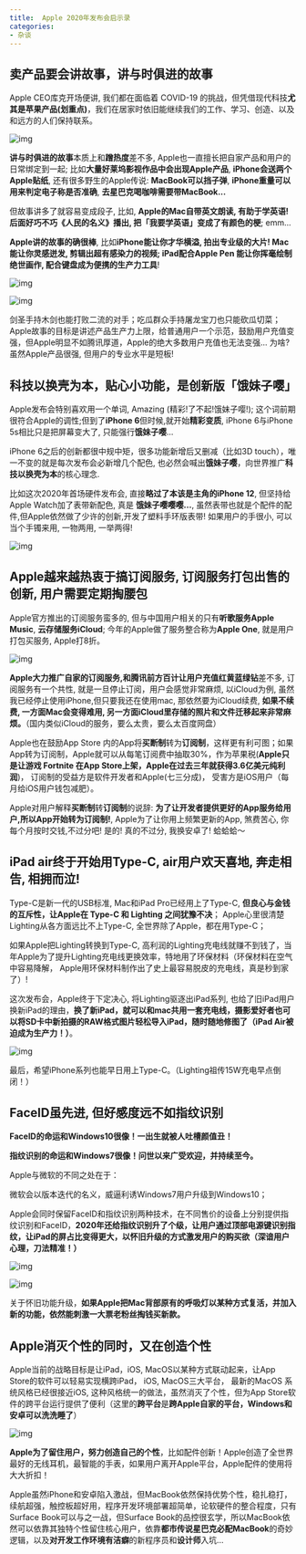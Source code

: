 ```yaml
---
title:  Apple 2020年发布会启示录
categories:
- 杂谈
---
```


## 卖产品要会讲故事，讲与时俱进的故事

Apple CEO库克开场便讲, 我们都在面临着 COVID-19 的挑战，但凭借现代科技**尤其是苹果产品(划重点)**，我们在居家时依旧能继续我们的工作、学习、创造、以及和远方的人们保持联系。

![img](https://v2fy.com/asset/0i/jikemiji/jikemiji-md/kr-000124.assets/v2-31e2241357cec579a570e1ff8cabca34_720w.jpg)



**讲与时俱进的故事**本质上和**蹭热度**差不多, Apple也一直擅长把自家产品和用户的日常绑定到一起; 比如**大量好莱坞影视作品中会出现Apple产品**, **iPhone会送两个Apple贴纸**, 还有很多野生的Apple传说: **MacBook可以挡子弹**, **iPhone重量可以用来判定电子称是否准确**, **去星巴克喝咖啡需要带MacBook...**


但故事讲多了就容易变成段子, 比如, **Apple的Mac自带英文朗读, 有助于学英语! 后面好巧不巧《人民的名义》播出, 把「我要学英语」变成了有颜色的梗**; emm...

**Apple讲的故事的确很棒**, 比如**iPhone能让你才华横溢, 拍出专业级的大片! Mac能让你灵感迸发, 剪辑出超有感染力的视频; iPad配合Apple Pen 能让你挥毫绘制绝世画作, 配合键盘成为便携的生产力工具**! 

![img](https://v2fy.com/asset/0i/jikemiji/jikemiji-md/kr-000124.assets/v2-be4a03ed980e72bb1e9137d6acb5d518_720w.jpg)

![img](https://v2fy.com/asset/0i/jikemiji/jikemiji-md/kr-000124.assets/v2-a98121ad064c29316cdf34cb94cf3135_720w.jpg)

剑圣手持木剑也能打败二流的对手；吃瓜群众手持屠龙宝刀也只能砍瓜切菜； Apple故事的目标是讲述产品生产力上限，给普通用户一个示范，鼓励用户充值变强，但Apple明显不如腾讯厚道，Apple的绝大多数用户充值也无法变强... 为啥? 虽然Apple产品很强, 但用户的专业水平是短板!


## 科技以换壳为本，贴心小功能，是创新版「饿妹子嘤」


Apple发布会特别喜欢用一个单词, Amazing (精彩!了不起!饿妹子嘤!); 这个词前期很符合Apple的调性;但到了**iPhone 6**但时候,就开始**精彩变质**, iPhone 6与iPhone 5s相比只是把屏幕变大了, 只能强行**饿妹子嘤**...


iPhone 6之后的创新都很中规中矩，很多功能新增后又删减（比如3D touch），唯一不变的就是每次发布会必新增几个配色, 也必然会喊出**饿妹子嘤**，向世界推广**科技以换壳为本**的核心理念.

比如这次2020年首场硬件发布会, 直接**略过了本该是主角的iPhone 12**, 但坚持给Apple Watch加了表带新配色, 真是 **饿妹子嘤嘤嘤...**, 虽然表带也就是个配件的配件,但Apple依然做了少许的创新,开发了塑料手环版表带! 如果用户的手很小, 可以当个手镯来用, 一物两用, 一举两得! 

![img](https://v2fy.com/asset/0i/jikemiji/jikemiji-md/kr-000124.assets/v2-78218b7e7f682278def97af2bbb1243c_720w.jpg)



## Apple越来越热衷于搞订阅服务, 订阅服务打包出售的创新, 用户需要定期掏腰包

Apple官方推出的订阅服务蛮多的, 但与中国用户相关的只有**听歌服务Apple Music**, **云存储服务iCloud**; 今年的Apple做了服务整合称为**Apple One**, 就是用户打包买服务, Apple打8折。

![img](https://v2fy.com/asset/0i/jikemiji/jikemiji-md/kr-000124.assets/v2-5e355f02a6760c9b2e277fb2a6f49e85_720w.jpg)


**Apple大力推广自家的订阅服务,和腾讯前方百计让用户充值红黄蓝绿钻**差不多, 订阅服务有一个共性, 就是一旦停止订阅，用户会感觉非常麻烦, 以iCloud为例, 虽然我已经停止使用iPhone,但只要我还在使用mac, 那依然要为iCloud续费, **如果不续费, 一方面Mac会变得难用, 另一方面iCloud里存储的照片和文件迁移起来非常麻烦。**（国内类似iCloud的服务，要么太贵，要么太百度网盘）

Apple也在鼓励App Store 内的App将**买断制**转为**订阅制**，这样更有利可图；如果App转为订阅制，Apple就可以从每笔订阅费中抽取30%，作为苹果税(**Apple只是让游戏 Fortnite 在App Store上架，Apple在过去三年就获得3.6亿美元纯利润**)， 订阅制的受益方是软件开发者和Apple(七三分成)， 受害方是iOS用户（每月给iOS用户钱包减肥）。

Apple对用户解释**买断制**转**订阅制**的说辞: **为了让开发者提供更好的App服务给用户,所以App开始转为订阅制!**, Apple为了让你用上频繁更新的App, 煞费苦心, 你每个月按时交钱,不过分吧! 是的! 真的不过分, 我换安卓了! 蛤蛤蛤～


## iPad air终于开始用Type-C,  air用户欢天喜地, 奔走相告, 相拥而泣!


Type-C是新一代的USB标准, Mac和iPad Pro已经用上了Type-C, **但良心与金钱的互斥性，让Apple在 Type-C 和 Lighting 之间犹豫不决**； Apple心里很清楚Lighting从各方面远比不上Type-C, 全世界除了Apple，都在用Type-C；

如果Apple把Lighting转换到Type-C, 高利润的Lighting充电线就赚不到钱了，当年Apple为了提升Lighting充电线更换效率，特地用了环保材料（环保材料在空气中容易降解， Apple用环保材料制作出了史上最容易脱皮的充电线，真是秒到家了）!


这次发布会，Apple终于下定决心, 将Lighting驱逐出iPad系列, 也给了旧iPad用户换新iPad的理由，**换了新iPad，就可以和mac共用一套充电线，摄影爱好者也可以将SD卡中新拍摄的RAW格式图片轻松导入iPad，随时随地修图了（iPad Air被迫成为生产力！）**。

![img](https://v2fy.com/asset/0i/jikemiji/jikemiji-md/kr-000124.assets/v2-c147312d9f8e190334ced1f2bfd86fe2_720w.jpg)

最后，希望iPhone系列也能早日用上Type-C。（Lighting祖传15W充电早点倒闭！）


## FaceID虽先进, 但好感度远不如指纹识别

**FaceID的命运和Windows10很像！一出生就被人吐槽颜值丑！**

**指纹识别的命运和Windows7很像！问世以来广受欢迎，并持续至今。**

Apple与微软的不同之处在于：

微软会以版本迭代的名义，威逼利诱Windows7用户升级到Windows10；

Apple会同时保留FaceID和指纹识别两种技术，在不同售价的设备上分别提供指纹识别和FaceID，**2020年还给指纹识别升了个级，让用户通过顶部电源键识别指纹，让iPad的屏占比变得更大，以怀旧升级的方式激发用户的购买欲（深谙用户心理，刀法精准！）**



![img](https://v2fy.com/asset/0i/jikemiji/jikemiji-md/kr-000124.assets/v2-6605d6f538a04edbe9aa61d648fbe3f6_720w.jpg)



![img](https://v2fy.com/asset/0i/jikemiji/jikemiji-md/kr-000124.assets/v2-8fb77ee900b3d1393d7199fa907af455_720w-20200916182537690.jpg)

关于怀旧功能升级，**如果Apple把Mac背部原有的呼吸灯以某种方式复活，并加入新的功能，依然能刺激一大票老粉丝掏钱买新款。**


## Apple消灭个性的同时，又在创造个性

Apple当前的战略目标是让iPad，iOS, MacOS以某种方式联动起来，让App Store的软件可以轻易实现横跨iPad， iOS, MacOS三大平台， 最新的MacOS 系统风格已经很接近iOS, 这种风格统一的做法，虽然消灭了个性，但为App Store软件的跨平台运行提供了便利（这里的**跨平台**是**跨Apple自家的平台，Windows和安卓可以洗洗睡了**）

![img](https://v2fy.com/asset/0i/jikemiji/jikemiji-md/kr-000124.assets/v2-17ecfe318a9e6228e130587326b2ce94_720w.jpg)



**Apple为了留住用户，努力创造自己的个性**，比如配件创新！Apple创造了全世界最好的无线耳机，最智能的手表，如果用户离开Apple平台，Apple配件的使用将大大折扣！


Apple虽然iPhone和安卓陷入激战，但MacBook依然保持优势个性，稳扎稳打，续航超强，触控板超好用，程序开发环境部署超简单，论软硬件的整合程度，只有Surface Book可以与之一战，但Surface Book的品控很玄学，所以MacBook依然可以依靠其独特个性留住核心用户，依靠**都市传说星巴克必配MacBook**的奇妙逻辑，以及**对开发工作环境有洁癖**的新程序员和**设计师**入坑...























